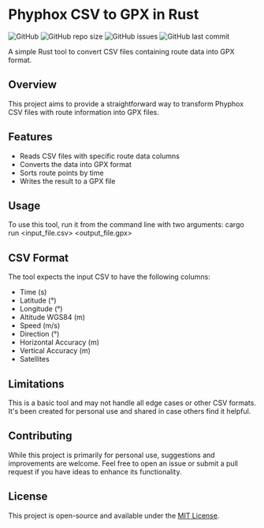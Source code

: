 # Phyphox CSV to GPX in Rust

![GitHub](https://img.shields.io/github/license/LuMarans30/phyphox-CSV-to-GPX-rust)
![GitHub repo size](https://img.shields.io/github/repo-size/LuMarans30/phyphox-CSV-to-GPX-rust)
![GitHub issues](https://img.shields.io/github/issues/LuMarans30/phyphox-CSV-to-GPX-rust)
![GitHub last commit](https://img.shields.io/github/last-commit/LuMarans30/phyphox-CSV-to-GPX-rust)

A simple Rust tool to convert CSV files containing route data into GPX format.

## Overview

This project aims to provide a straightforward way to transform Phyphox CSV files with route information into GPX files.

## Features

- Reads CSV files with specific route data columns
- Converts the data into GPX format
- Sorts route points by time
- Writes the result to a GPX file

## Usage

To use this tool, run it from the command line with two arguments:
cargo run <input_file.csv> <output_file.gpx>

## CSV Format

The tool expects the input CSV to have the following columns:

- Time (s)
- Latitude (°)
- Longitude (°)
- Altitude WGS84 (m)
- Speed (m/s)
- Direction (°)
- Horizontal Accuracy (m)
- Vertical Accuracy (m)
- Satellites

## Limitations

This is a basic tool and may not handle all edge cases or other CSV formats. It's been created for personal use and shared in case others find it helpful.

## Contributing

While this project is primarily for personal use, suggestions and improvements are welcome. Feel free to open an issue or submit a pull request if you have ideas to enhance its functionality.

## License

This project is open-source and available under the [MIT License](LICENSE).
